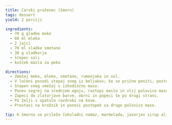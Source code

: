 ```yaml
---
title: Carski praženec (šmorn)
tags: dessert
yield: 2 porciji

ingredients:
  - 70 g gladke moke
  - 60 ml mleka
  - 2 jajci
  - 70 ml sladke smetane
  - 30 g sladkorja
  - ščepec soli
  - košček masla za peko

directions:
  - Zmešaj moko, mleko, smetano, rumenjaka in sol.
  - V ločeni posodi stepaj sneg iz beljakov; ko se prične peniti, postopoma dodaj sladkor.
  - Stepen sneg vmešaj v izhodiščno maso.
  - Ponev segrej na srednjem ognju, raztopi maslo in vlij polovico mase.
  - Zapeci do zlatorjave barve, obrni in popeci še po drugi strani.
  - Po želji s spatulo razdrobi na kose.
  - Prestavi na krožnik in ponovi postopek za drugo polovico mase.

tip: K šmornu se prileže čokoladni namaz, marmelada, javorjev sirup ali sadje; manj kultivirani ga jedo tudi zgolj posutega s sladkorjem v prahu.
---
```


<Recipe :data="$frontmatter" />
